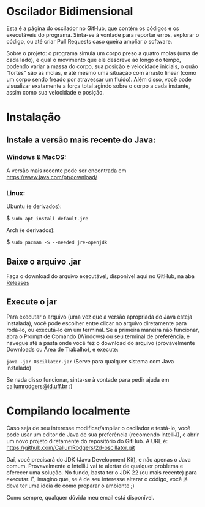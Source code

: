# Oscilador Bidimensional

Esta é a página do oscilador no GitHub, que contém os códigos e os executáveis
do programa. Sinta-se à vontade para reportar erros, explorar o código, ou até criar
Pull Requests caso queira ampliar o software.

Sobre o projeto: o programa simula um corpo preso a quatro molas (uma de cada lado), e qual o movimento
que ele descreve ao longo do tempo, podendo variar a massa do corpo, sua posição e velocidade iniciais, o
quão "fortes" são as molas, e até mesmo uma situação com arrasto linear (como um corpo sendo freado por atravessar
um fluido). Além disso, você pode visualizar exatamente a força total agindo sobre o corpo a cada instante, 
assim como sua velocidade e posição.

# Instalação

## Instale a versão mais recente do Java:

### Windows & MacOS:

A versão mais recente pode ser encontrada em https://www.java.com/pt/download/

### Linux:

Ubuntu (e derivados): 

$ `sudo apt install default-jre`

Arch (e derivados):

$ `sudo pacman -S --needed jre-openjdk`

## Baixe o arquivo .jar

Faça o download do arquivo executável, disponível aqui no GitHub, na aba [Releases](https://github.com/CallumRodgers/2d-oscillator/releases/latest)

## Execute o jar

Para executar o arquivo (uma vez que a versão apropriada do Java esteja instalada), você pode escolher
entre clicar no arquivo diretamente para rodá-lo, ou executá-lo em um terminal. Se a primeira maneira não funcionar, abra
o Prompt de Comando (Windows) ou seu terminal de preferência, e navegue até a pasta onde você fez o download do arquivo
(provavelmente Downloads ou Área de Trabalho), e execute:

`java -jar Oscillator.jar` (Serve para qualquer sistema com Java instalado)

Se nada disso funcionar, sinta-se à vontade para pedir ajuda em callumrodgers@id.uff.br :)

# Compilando localmente

Caso seja de seu interesse modificar/ampliar o oscilador e testá-lo, você pode usar um editor de Java de sua preferência
(recomendo IntelliJ), e abrir um novo projeto diretamente do repositório do GitHub. A URL é: 
https://github.com/CallumRodgers/2d-oscillator.git

Daí, você precisará do JDK (Java Development Kit), e não apenas o Java comum. Provavelmente o IntelliJ vai te alertar de
qualquer problema e oferecer uma solução. No fundo, basta ter o JDK 22 (ou mais recente) para executar. E, imagino que,
se é de seu interesse alterar o código, você já deva ter uma ideia de como preparar o ambiente ;)

Como sempre, qualquer dúvida meu email está disponível.
